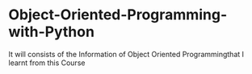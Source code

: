 # Object-Oriented-Programming-with-Python
It will consists of the  Information of Object Oriented Programmingthat I learnt from this Course
